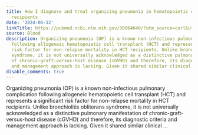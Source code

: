 ```yaml
---
title: How I diagnose and treat organizing pneumonia in hematopoietic cell transplant
  recipients
date: '2024-06-12'
linkTitle: https://pubmed.ncbi.nlm.nih.gov/38864640/?utm_source=curl&utm_medium=rss&utm_campaign=journals&utm_content=7603509&fc=None&ff=20240612181555&v=2.18.0.post9+e462414
source: Blood
description: Organizing pneumonia (OP) is a known non-infectious pulmonary complication
  following allogeneic hematopoietic cell transplant (HCT) and represents a significant
  risk factor for non-relapse mortality in HCT recipients. Unlike bronchiolitis obliterans
  syndrome, it is not universally acknowledged as a distinctive pulmonary manifestation
  of chronic-graft-versus-host disease (cGVHD) and therefore, its diagnostic criteria
  and management approach is lacking. Given it shared similar clinical ...
disable_comments: true
---
```

Organizing pneumonia (OP) is a known non-infectious pulmonary complication following allogeneic hematopoietic cell transplant (HCT) and represents a significant risk factor for non-relapse mortality in HCT recipients. Unlike bronchiolitis obliterans syndrome, it is not universally acknowledged as a distinctive pulmonary manifestation of chronic-graft-versus-host disease (cGVHD) and therefore, its diagnostic criteria and management approach is lacking. Given it shared similar clinical ...